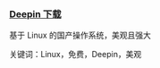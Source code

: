 <h3><a href="https://www.deepin.org/index/zh">Deepin 下载</a> </h3>

基于 Linux 的国产操作系统，美观且强大

关键词：Linux，免费，Deepin，美观
 
